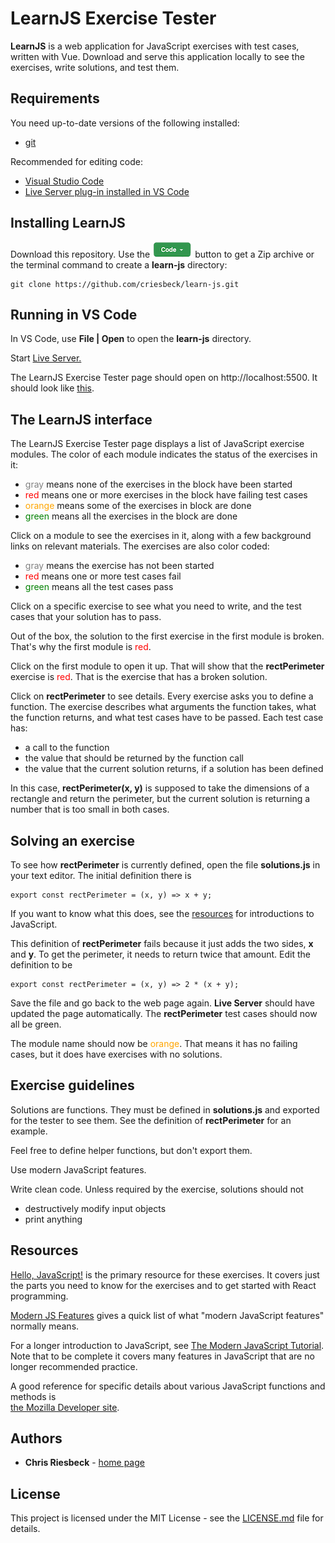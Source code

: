 # LearnJS Exercise Tester

**LearnJS** is a web application for JavaScript exercises with test cases, written with Vue. Download
and serve this application locally to see the exercises, write solutions, and test them.

## Requirements

You need up-to-date versions of the following installed:

* [git](https://git-scm.com/book/en/v2/Getting-Started-Installing-Git)

Recommended for editing code:

* [Visual Studio Code](https://code.visualstudio.com/download) 
* [Live Server plug-in installed in VS Code](https://marketplace.visualstudio.com/items?itemName=ritwickdey.LiveServer)


## Installing LearnJS

Download this repository. Use the ![](./download-code.png) button to get a Zip archive or
the terminal command to create a **learn-js** directory:

```
git clone https://github.com/criesbeck/learn-js.git
```

## Running in VS Code

In VS Code, use **File | Open** to open the **learn-js** directory.

Start [Live Server.](https://marketplace.visualstudio.com/items?itemName=ritwickdey.LiveServer)

The LearnJS Exercise Tester page should open on http://localhost:5500. It should look like [this](https://criesbeck.github.io/learn-js/).

## The LearnJS interface

The LearnJS Exercise Tester page displays a list of JavaScript exercise modules. 
The color of each module indicates the status of the exercises in it:

* <span style="color:gray">gray</span> means none of the exercises in the block have been started
* <span style="color:red">red</span> means one or more exercises in the block have failing test cases
* <span style="color:orange">orange</span> means some of the exercises in block are done
* <span style="color:green">green</span> means all the exercises in the block are done

Click on a module to see the exercises in it, along with a few background links on relevant
materials. The exercises are also color coded:

* <span style="color:gray">gray</span> means the exercise has not been started
* <span style="color:red">red</span> means one or more test cases fail
* <span style="color:green">green</span> means all the test cases pass

Click on a specific exercise to see what you need to write, and 
the test cases that your solution has to pass.

Out of the box, the solution to the first exercise in the first module is broken. That's why the
first module is <span style="color:red">red</span>. 

Click on the first module to open it up. That will show that the **rectPerimeter** exercise is
<span style="color:red">red</span>. That is the exercise that has a broken solution.

Click on **rectPerimeter** to see details. Every exercise asks
you to define a function. The exercise describes what arguments the function takes, 
what the function returns, and what test cases have to be passed. 
Each test case has:

* a call to the function
* the value that should be returned by the function call
* the value that the current solution returns, if a solution has been defined

In this case, **rectPerimeter(x, y)** is supposed to take the dimensions of a rectangle and return
the perimeter, but the current solution is returning a number that is too small in both cases. 

## Solving an exercise

To see how **rectPerimeter** is currently defined, open the file **solutions.js** in
your text editor. The initial definition there is

```
export const rectPerimeter = (x, y) => x + y;
```

If you want to know what this does, see the
[resources](#resources) for introductions to JavaScript.

This definition of **rectPerimeter** fails because it just adds the two sides, **x** and **y**. 
To get the perimeter, it needs to return twice that amount. Edit the definition to be

```
export const rectPerimeter = (x, y) => 2 * (x + y);
```

Save the file and go back to the web page again. **Live Server** should have updated the page automatically. 
The **rectPerimeter** test cases should now all be green.

The module name should now be <span style="color:orange">orange</span>. That means it has no failing cases, 
but it does have exercises with no solutions.

## Exercise guidelines

Solutions are functions. They must be defined in **solutions.js** and
exported for the tester to see them. See the definition of **rectPerimeter** for an example.

Feel free to define helper functions, but don't export them.

Use modern JavaScript features.

Write clean code. Unless required by the exercise, solutions should not

* destructively modify input objects
* print anything

## Resources

[Hello, JavaScript!](https://courses.cs.northwestern.edu/394/guides/intro-js.php) is
the primary resource for these exercises. It covers just the parts you need to know for 
the exercises and to get started with React programming.

[Modern JS Features](https://developer.mozilla.org/en-US/docs/MDN/Guidelines/Code_guidelines/JavaScript#use_modern_js_features)
gives a quick list of what "modern JavaScript features" normally means.

For a longer introduction to JavaScript, see  [The Modern JavaScript Tutorial](https://javascript.info/). Note that to be complete it covers many features in JavaScript that are no longer 
recommended practice. 

A good reference for specific details about various JavaScript functions and methods is  
[the Mozilla Developer  site](https://developer.mozilla.org/en-US/).


## Authors

* **Chris Riesbeck** - [home page](https://users.cs.northwestern.edu/~riesbeck/)


## License

This project is licensed under the MIT License - see the [LICENSE.md](LICENSE.md) file for details.
